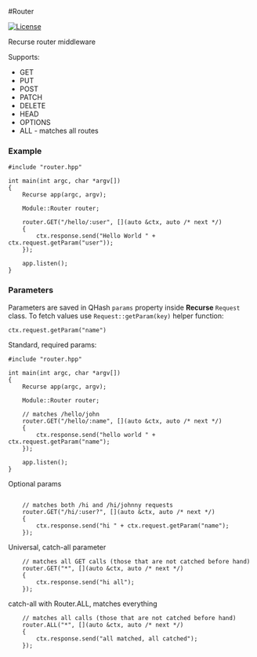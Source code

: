 #Router

[![License](http://img.shields.io/:license-mit-blue.svg)](https://github.com/xwalk/recurse-router/blob/master/LICENSE)

Recurse router middleware

Supports:

 * GET
 * PUT
 * POST
 * PATCH
 * DELETE
 * HEAD
 * OPTIONS
 * ALL - matches all routes


### Example

```
#include "router.hpp"

int main(int argc, char *argv[])
{
    Recurse app(argc, argv);

    Module::Router router;

    router.GET("/hello/:user", [](auto &ctx, auto /* next */)
    {
        ctx.response.send("Hello World " + ctx.request.getParam("user"));
    });

	app.listen();
}
```

### Parameters


Parameters are saved in QHash `params` property inside **Recurse** `Request` class.
To fetch values use `Request::getParam(key)` helper function:

```
ctx.request.getParam("name")
```

Standard, required params:

```
#include "router.hpp"

int main(int argc, char *argv[])
{
    Recurse app(argc, argv);

    Module::Router router;

    // matches /hello/john
    router.GET("/hello/:name", [](auto &ctx, auto /* next */)
    {
        ctx.response.send("hello world " + ctx.request.getParam("name");
    });

	app.listen();
}

```

Optional params

```

    // matches both /hi and /hi/johnny requests
    router.GET("/hi/:user?", [](auto &ctx, auto /* next */)
    {
        ctx.response.send("hi " + ctx.request.getParam("name");
    });
```

Universal, catch-all parameter

```
    // matches all GET calls (those that are not catched before hand)
    router.GET("*", [](auto &ctx, auto /* next */)
    {
        ctx.response.send("hi all");
    });

```

catch-all with Router.ALL, matches everything
```
    // matches all calls (those that are not catched before hand)
    router.ALL("*", [](auto &ctx, auto /* next */)
    {
        ctx.response.send("all matched, all catched");
    });

```
